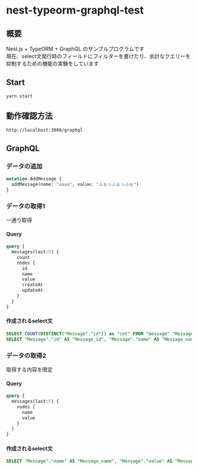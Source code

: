 # nest-typeorm-graphql-test

## 概要

Nest.js + TypeORM + GraphQL のサンプルプログラムです  
現在、select文発行時のフィールドにフィルターを書けたり、余計なクエリーを抑制するための機能の実験をしています

## Start

```.sh
yarn start
```

## 動作確認方法

```.sh
http://localhost:3000/graphql
```

## GraphQL

### データの追加

```test.graphql
mutation AddMessage {
  addMessage(name: "aaaa", value: "ふぉっふぉっふぉ")
}
```

### データの取得1

一通り取得

#### Query

```test.graphql
query {
  messages(last:5) {
    count
    nodes {
      id
      name
      value
      createAt
      updateAt
    }
  }
}
```

#### 作成されるselect文

```.sql
SELECT COUNT(DISTINCT("Message"."id")) as "cnt" FROM "message" "Message"
SELECT "Message"."id" AS "Message_id", "Message"."name" AS "Message_name", "Message"."value" AS "Message_value", "Message"."createAt" AS "Message_createAt", "Message"."updateAt" AS "Message_updateAt" FROM "message" "Message" ORDER BY "Message"."id" DESC LIMIT 5
```

### データの取得2

取得する内容を限定

#### Query
```test.graphql
query {
  messages(last:5) {
    nodes {
      name
      value
    }
  }
}
```

#### 作成されるselect文

```.sql
SELECT "Message"."name" AS "Message_name", "Message"."value" AS "Message_value", "Message"."id" AS "Message_id" FROM "message" "Message" ORDER BY "Message"."id" DESC LIMIT 5
```

